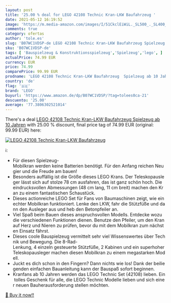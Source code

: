 ```yaml
---
layout: post
title: '25.00 % deal for LEGO 42108 Technic Kran-LKW Baufahrzeug '
date: 2021-05-12 16:19:52
image: 'https://m.media-amazon.com/images/I/51CkclEiWiL._SL500_._SL400_.jpg'
comments: true
category: ofertas
author: 'tole.es'
slug: 'B07WC1VDSP-de LEGO 42108 Technic Kran-LKW Baufahrzeug Spielzeug ab 10...'
sku: 'B07WC1VDSP-de'
tags: [ 'Bauspielzeug & Konstruktionsspielzeug','Spielzeug','lego', ]
actualPrice: 74.99 EUR
currency: EUR
price: 74.99
comparePrice: 99.99 EUR
prodname: 'LEGO 42108 Technic Kran-LKW Baufahrzeug  Spielzeug ab 10 Jahren'
country: 'de'
flag: '🇩🇪'
brand: 'LEGO'
buyurl: 'https://www.amazon.de/dp/B07WC1VDSP/?tag=tolees0ca-21'
descuento: '25.00'
average: '77.3806302521014'
---
```


There's a deal [LEGO 42108 Technic Kran-LKW Baufahrzeug  Spielzeug ab 10 Jahren](https://www.amazon.de/dp/B07WC1VDSP/?tag=tolees0ca-21)  with  25.00 % discount, final price tag of  74.99 EUR (original: 99.99 EUR) here:

[![LEGO 42108 Technic Kran-LKW Baufahrzeug ](https://m.media-amazon.com/images/I/51CkclEiWiL._SL500_._SL400_.jpg)](https://www.amazon.de/dp/B07WC1VDSP/?tag=tolees0ca-21)

ℹ️:

- Für diesen Spielzeug-Mobilkran werden keine Batterien benötigt. Für den Anfang reichen Neugier und die Freude am bauen!
- Besonders auffällig ist die Größe dieses LEGO Krans. Der Teleskopausleger lässt sich auf stolze 78 cm ausfahren, das ist ganz schön hoch. Die eindrucksvollen Abmessungen (48 cm lang, 11 cm breit) machen den Kran zu einem fantastischen Schaustück.
- Dieses actionreiche LEGO Set für Fans von Baumaschinen zeigt, wie ein echter Mobilkran funktioniert. Lenke den LKW, fahr die Stützfüße und dann den Ausleger aus und heb den Betonpfeiler an.
- Viel Spaß beim Bauen dieses anspruchsvollen Modells. Entdecke wozu die verschiedenen Funktionen dienen. Benutze den Pfeiler, um den Kran auf Herz und Nieren zu prüfen, bevor du mit dem Mobilkran zum nächsten Einsatz fährst.
- Dieses coole Bauspielzeug vermittelt sehr viel Wissenswertes über Technik und Bewegung. Die 8-Rad-Lenkung, 4 einzeln gesteuerte Stützfüße, 2 Kabinen und ein superhoher Teleskopausleger machen diesen Mobilkran zu einem megastarken Modell.
- Juckt es dich schon in den Fingern? Dann nichts wie los! Dank der beiliegenden einfachen Bauanleitung kann der Bauspaß sofort beginnen.
- Kranfans ab 10 Jahren werden das LEGO Technic Set (42108) lieben. Ein tolles Geschenk für alle, die LEGO Technic Modelle lieben und sich einer neuen Bauherausforderung stellen möchten.

[🛒 Buy it now!!](https://www.amazon.de/dp/B07WC1VDSP/?tag=tolees0ca-21)
